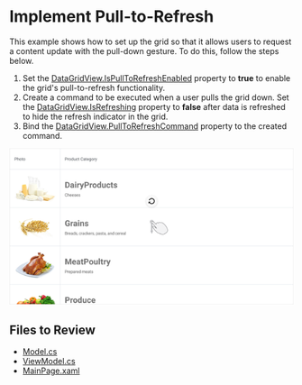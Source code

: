 # Implement Pull-to-Refresh

This example shows how to set up the grid so that it allows users to request a content update with the pull-down gesture. To do this, follow the steps below.

1. Set the [DataGridView.IsPullToRefreshEnabled](https://docs.devexpress.com/MAUI/DevExpress.Maui.DataGrid.DataGridView.IsPullToRefreshEnabled) property to **true** to enable the grid's pull-to-refresh functionality.  
2. Create a command to be executed when a user pulls the grid down. Set the [DataGridView.IsRefreshing](https://docs.devexpress.com/MAUI/DevExpress.Maui.DataGrid.DataGridView.IsRefreshing) property to **false** after data is refreshed to hide the refresh indicator in the grid.  
3. Bind the [DataGridView.PullToRefreshCommand](https://docs.devexpress.com/MAUI/DevExpress.Maui.DataGrid.DataGridView.PullToRefreshCommand) property to the created command.  

<img src="./img/grid-pull-to-refresh.png"/>

<!-- default file list -->
## Files to Review

* [Model.cs](./DataGridView_PullToRefresh/Model.cs)
* [ViewModel.cs](./DataGridView_PullToRefresh/ViewModel.cs)
* [MainPage.xaml](./DataGridView_PullToRefresh/MainPage.xaml)
<!-- default file list end -->